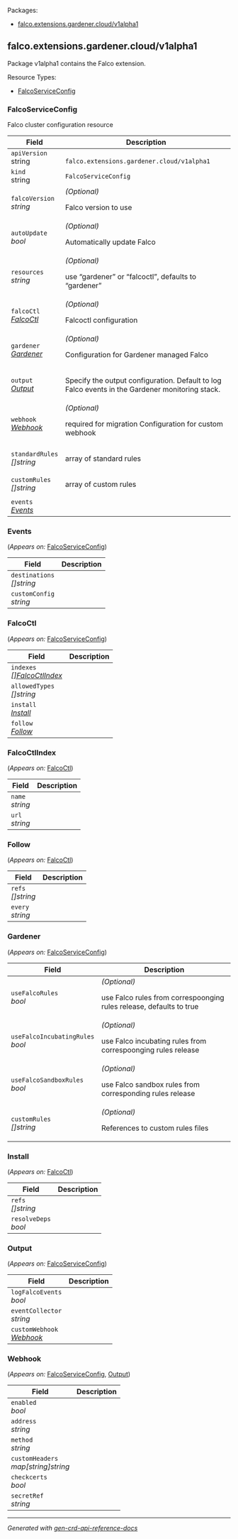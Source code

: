<p>Packages:</p>
<ul>
<li>
<a href="#falco.extensions.gardener.cloud%2fv1alpha1">falco.extensions.gardener.cloud/v1alpha1</a>
</li>
</ul>
<h2 id="falco.extensions.gardener.cloud/v1alpha1">falco.extensions.gardener.cloud/v1alpha1</h2>
<p>
<p>Package v1alpha1 contains the Falco extension.</p>
</p>
Resource Types:
<ul><li>
<a href="#falco.extensions.gardener.cloud/v1alpha1.FalcoServiceConfig">FalcoServiceConfig</a>
</li></ul>
<h3 id="falco.extensions.gardener.cloud/v1alpha1.FalcoServiceConfig">FalcoServiceConfig
</h3>
<p>
<p>Falco cluster configuration resource</p>
</p>
<table>
<thead>
<tr>
<th>Field</th>
<th>Description</th>
</tr>
</thead>
<tbody>
<tr>
<td>
<code>apiVersion</code></br>
string</td>
<td>
<code>
falco.extensions.gardener.cloud/v1alpha1
</code>
</td>
</tr>
<tr>
<td>
<code>kind</code></br>
string
</td>
<td><code>FalcoServiceConfig</code></td>
</tr>
<tr>
<td>
<code>falcoVersion</code></br>
<em>
string
</em>
</td>
<td>
<em>(Optional)</em>
<p>Falco version to use</p>
</td>
</tr>
<tr>
<td>
<code>autoUpdate</code></br>
<em>
bool
</em>
</td>
<td>
<em>(Optional)</em>
<p>Automatically update Falco</p>
</td>
</tr>
<tr>
<td>
<code>resources</code></br>
<em>
string
</em>
</td>
<td>
<em>(Optional)</em>
<p>use &ldquo;gardener&rdquo; or &ldquo;falcoctl&rdquo;, defaults to &ldquo;gardener&rdquo;</p>
</td>
</tr>
<tr>
<td>
<code>falcoCtl</code></br>
<em>
<a href="#falco.extensions.gardener.cloud/v1alpha1.FalcoCtl">
FalcoCtl
</a>
</em>
</td>
<td>
<em>(Optional)</em>
<p>Falcoctl configuration</p>
</td>
</tr>
<tr>
<td>
<code>gardener</code></br>
<em>
<a href="#falco.extensions.gardener.cloud/v1alpha1.Gardener">
Gardener
</a>
</em>
</td>
<td>
<em>(Optional)</em>
<p>Configuration for Gardener managed Falco</p>
</td>
</tr>
<tr>
<td>
<code>output</code></br>
<em>
<a href="#falco.extensions.gardener.cloud/v1alpha1.Output">
Output
</a>
</em>
</td>
<td>
<p>Specify the output configuration. Default to log Falco events
in the Gardener monitoring stack.</p>
</td>
</tr>
<tr>
<td>
<code>webhook</code></br>
<em>
<a href="#falco.extensions.gardener.cloud/v1alpha1.Webhook">
Webhook
</a>
</em>
</td>
<td>
<em>(Optional)</em>
<p>required for migration
Configuration for custom webhook</p>
</td>
</tr>
<tr>
<td>
<code>standardRules</code></br>
<em>
[]string
</em>
</td>
<td>
<p>array of standard rules</p>
</td>
</tr>
<tr>
<td>
<code>customRules</code></br>
<em>
[]string
</em>
</td>
<td>
<p>array of custom rules</p>
</td>
</tr>
<tr>
<td>
<code>events</code></br>
<em>
<a href="#falco.extensions.gardener.cloud/v1alpha1.Events">
Events
</a>
</em>
</td>
<td>
</td>
</tr>
</tbody>
</table>
<h3 id="falco.extensions.gardener.cloud/v1alpha1.Events">Events
</h3>
<p>
(<em>Appears on:</em>
<a href="#falco.extensions.gardener.cloud/v1alpha1.FalcoServiceConfig">FalcoServiceConfig</a>)
</p>
<p>
</p>
<table>
<thead>
<tr>
<th>Field</th>
<th>Description</th>
</tr>
</thead>
<tbody>
<tr>
<td>
<code>destinations</code></br>
<em>
[]string
</em>
</td>
<td>
</td>
</tr>
<tr>
<td>
<code>customConfig</code></br>
<em>
string
</em>
</td>
<td>
</td>
</tr>
</tbody>
</table>
<h3 id="falco.extensions.gardener.cloud/v1alpha1.FalcoCtl">FalcoCtl
</h3>
<p>
(<em>Appears on:</em>
<a href="#falco.extensions.gardener.cloud/v1alpha1.FalcoServiceConfig">FalcoServiceConfig</a>)
</p>
<p>
</p>
<table>
<thead>
<tr>
<th>Field</th>
<th>Description</th>
</tr>
</thead>
<tbody>
<tr>
<td>
<code>indexes</code></br>
<em>
<a href="#falco.extensions.gardener.cloud/v1alpha1.FalcoCtlIndex">
[]FalcoCtlIndex
</a>
</em>
</td>
<td>
</td>
</tr>
<tr>
<td>
<code>allowedTypes</code></br>
<em>
[]string
</em>
</td>
<td>
</td>
</tr>
<tr>
<td>
<code>install</code></br>
<em>
<a href="#falco.extensions.gardener.cloud/v1alpha1.Install">
Install
</a>
</em>
</td>
<td>
</td>
</tr>
<tr>
<td>
<code>follow</code></br>
<em>
<a href="#falco.extensions.gardener.cloud/v1alpha1.Follow">
Follow
</a>
</em>
</td>
<td>
</td>
</tr>
</tbody>
</table>
<h3 id="falco.extensions.gardener.cloud/v1alpha1.FalcoCtlIndex">FalcoCtlIndex
</h3>
<p>
(<em>Appears on:</em>
<a href="#falco.extensions.gardener.cloud/v1alpha1.FalcoCtl">FalcoCtl</a>)
</p>
<p>
</p>
<table>
<thead>
<tr>
<th>Field</th>
<th>Description</th>
</tr>
</thead>
<tbody>
<tr>
<td>
<code>name</code></br>
<em>
string
</em>
</td>
<td>
</td>
</tr>
<tr>
<td>
<code>url</code></br>
<em>
string
</em>
</td>
<td>
</td>
</tr>
</tbody>
</table>
<h3 id="falco.extensions.gardener.cloud/v1alpha1.Follow">Follow
</h3>
<p>
(<em>Appears on:</em>
<a href="#falco.extensions.gardener.cloud/v1alpha1.FalcoCtl">FalcoCtl</a>)
</p>
<p>
</p>
<table>
<thead>
<tr>
<th>Field</th>
<th>Description</th>
</tr>
</thead>
<tbody>
<tr>
<td>
<code>refs</code></br>
<em>
[]string
</em>
</td>
<td>
</td>
</tr>
<tr>
<td>
<code>every</code></br>
<em>
string
</em>
</td>
<td>
</td>
</tr>
</tbody>
</table>
<h3 id="falco.extensions.gardener.cloud/v1alpha1.Gardener">Gardener
</h3>
<p>
(<em>Appears on:</em>
<a href="#falco.extensions.gardener.cloud/v1alpha1.FalcoServiceConfig">FalcoServiceConfig</a>)
</p>
<p>
</p>
<table>
<thead>
<tr>
<th>Field</th>
<th>Description</th>
</tr>
</thead>
<tbody>
<tr>
<td>
<code>useFalcoRules</code></br>
<em>
bool
</em>
</td>
<td>
<em>(Optional)</em>
<p>use Falco rules from correspoonging rules release, defaults to true</p>
</td>
</tr>
<tr>
<td>
<code>useFalcoIncubatingRules</code></br>
<em>
bool
</em>
</td>
<td>
<em>(Optional)</em>
<p>use Falco incubating rules from correspoonging rules release</p>
</td>
</tr>
<tr>
<td>
<code>useFalcoSandboxRules</code></br>
<em>
bool
</em>
</td>
<td>
<em>(Optional)</em>
<p>use Falco sandbox rules from corresponding rules release</p>
</td>
</tr>
<tr>
<td>
<code>customRules</code></br>
<em>
[]string
</em>
</td>
<td>
<em>(Optional)</em>
<p>References to custom rules files</p>
</td>
</tr>
</tbody>
</table>
<h3 id="falco.extensions.gardener.cloud/v1alpha1.Install">Install
</h3>
<p>
(<em>Appears on:</em>
<a href="#falco.extensions.gardener.cloud/v1alpha1.FalcoCtl">FalcoCtl</a>)
</p>
<p>
</p>
<table>
<thead>
<tr>
<th>Field</th>
<th>Description</th>
</tr>
</thead>
<tbody>
<tr>
<td>
<code>refs</code></br>
<em>
[]string
</em>
</td>
<td>
</td>
</tr>
<tr>
<td>
<code>resolveDeps</code></br>
<em>
bool
</em>
</td>
<td>
</td>
</tr>
</tbody>
</table>
<h3 id="falco.extensions.gardener.cloud/v1alpha1.Output">Output
</h3>
<p>
(<em>Appears on:</em>
<a href="#falco.extensions.gardener.cloud/v1alpha1.FalcoServiceConfig">FalcoServiceConfig</a>)
</p>
<p>
</p>
<table>
<thead>
<tr>
<th>Field</th>
<th>Description</th>
</tr>
</thead>
<tbody>
<tr>
<td>
<code>logFalcoEvents</code></br>
<em>
bool
</em>
</td>
<td>
</td>
</tr>
<tr>
<td>
<code>eventCollector</code></br>
<em>
string
</em>
</td>
<td>
</td>
</tr>
<tr>
<td>
<code>customWebhook</code></br>
<em>
<a href="#falco.extensions.gardener.cloud/v1alpha1.Webhook">
Webhook
</a>
</em>
</td>
<td>
</td>
</tr>
</tbody>
</table>
<h3 id="falco.extensions.gardener.cloud/v1alpha1.Webhook">Webhook
</h3>
<p>
(<em>Appears on:</em>
<a href="#falco.extensions.gardener.cloud/v1alpha1.FalcoServiceConfig">FalcoServiceConfig</a>, 
<a href="#falco.extensions.gardener.cloud/v1alpha1.Output">Output</a>)
</p>
<p>
</p>
<table>
<thead>
<tr>
<th>Field</th>
<th>Description</th>
</tr>
</thead>
<tbody>
<tr>
<td>
<code>enabled</code></br>
<em>
bool
</em>
</td>
<td>
</td>
</tr>
<tr>
<td>
<code>address</code></br>
<em>
string
</em>
</td>
<td>
</td>
</tr>
<tr>
<td>
<code>method</code></br>
<em>
string
</em>
</td>
<td>
</td>
</tr>
<tr>
<td>
<code>customHeaders</code></br>
<em>
map[string]string
</em>
</td>
<td>
</td>
</tr>
<tr>
<td>
<code>checkcerts</code></br>
<em>
bool
</em>
</td>
<td>
</td>
</tr>
<tr>
<td>
<code>secretRef</code></br>
<em>
string
</em>
</td>
<td>
</td>
</tr>
</tbody>
</table>
<hr/>
<p><em>
Generated with <a href="https://github.com/ahmetb/gen-crd-api-reference-docs">gen-crd-api-reference-docs</a>
</em></p>

